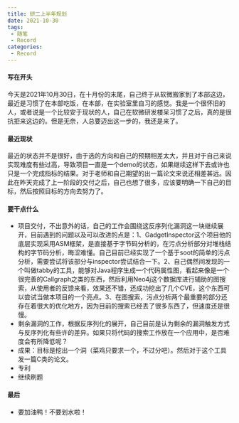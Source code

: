 ```yaml
---
title: 研二上半年规划
date: 2021-10-30
tags:
 - 随笔
 - Record
categories:
 - Record
---
```


#### 写在开头

今天是2021年10月30日，在十月份的末尾，自己终于从软微搬家到了本部这边，最近是习惯了在本部吃饭，在本部，在实验室里自习的感觉。我是一个很怀旧的人，或者说是一个比较安于现状的人，自己在软微研发楼呆习惯了之后，真的是很抗拒来这边的。但是无奈，人总要迈出这一步的，我还是来了。

#### 最近现状

最近的状态并不是很好，由于选的方向和自己的预期相差太大，并且对于自己来说实现难度有些过高，导致项目一直是一个demo的状态，如果继续这样下去或许也只是一个完成指标的结果。对于老师和自己期望的出一篇论文来说还相差甚远。因此在昨天完成了上一阶段的交付之后，自己也想了很多，应该要明确一下自己的目标，然后按照目标的方向去努力了。

#### 要干点什么

* 项目交付，不出意外的话，自己的工作会围绕这反序列化漏洞这一块继续展开，目前遇到的问题以及可以改进的点是：1、GadgetInspector这个项目他的底层实现采用ASM框架，是直接基于字节码分析的，在污点分析部分对堆栈结构的字节码分析，晦涩难懂。自己目前已经实现了一个基于soot的简单的污点分析，需要尝试将该部分与inspector尝试结合一下。2、自己偶然间发现的一个叫做tabby的工具，能够对Java程序生成一个代码属性图，看起来像是一个很完善的Callgraph之类的东西，然后利用Neo4j这个数据库进行辅助的图搜索，从使用者的反馈来看，效果还不错，还成功挖出了几个CVE，这个东西可以尝试当做本项目的一个亮点。3、在图搜索，污点分析两个最重要的部分还存在着很大的优化地方，因为目前的搜索已经丢了很多东西了，但速度还是很慢。
* 剩余漏洞的工作，根据反序列化的展开，自己目前是认为剩余的漏洞触发方式与反序列化有些许的差异。如果只将代码的搜索工作放在一个应用中，是否难度会有所降低呢？
* 成果：目标是挖出一个洞（菜鸡只要求一个，不过分吧）。然后对于这个工具发一篇C类的论文。
* 专利
* 继续刷题

#### 最后

* 要加油鸭！不要划水啦！
